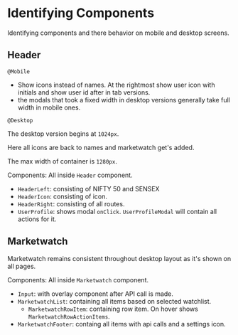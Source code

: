 # Identifying Components

Identifying components and there behavior on mobile and desktop screens.

## Header

`@Mobile`

- Show icons instead of names. At the rightmost show user icon with initials and show user id after in tab versions.
- the modals that took a fixed width in desktop versions generally take full width in mobile ones.

`@Desktop`

The desktop version begins at `1024px`.

Here all icons are back to names and marketwatch get's added.

The max width of container is `1280px`.

Components: All inside `Header` component.

- `HeaderLeft`: consisting of NIFTY 50 and SENSEX
- `HeaderIcon`: consisting of icon.
- `HeaderRight`: consisting of all routes.
- `UserProfile`: shows modal `onClick`. `UserProfileModal` will contain all actions for it.

## Marketwatch

Marketwatch remains consistent throughout desktop layout as it's shown on all pages.

Components: All inside `Marketwatch` component.

- `Input`: with overlay component after API call is made.
- `MarketwatchList`: containing all items based on selected watchlist.
  - `MarketwatchRowItem`: containing row item. On hover shows `MarketwatchRowActionItems`.
- `MarketwatchFooter`: containg all items with api calls and a settings icon.
